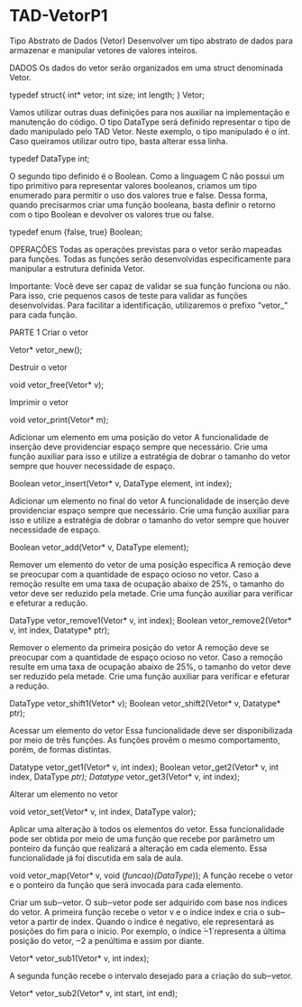 # TAD-VetorP1

Tipo Abstrato de Dados (Vetor)
Desenvolver um tipo abstrato de dados para armazenar e manipular vetores de valores inteiros.

DADOS
Os dados do vetor serão organizados em uma struct denominada Vetor.

  typedef struct{
  int* vetor;
  int size;
  int length;
  } Vetor;

Vamos utilizar outras duas definições para nos auxiliar na implementação e manutenção do código. O tipo DataType será definido representar o tipo de dado manipulado pelo TAD Vetor. Neste exemplo, o tipo manipulado é o int. Caso queiramos utilizar outro tipo, basta alterar essa linha.

  typedef DataType int;

O segundo tipo definido é o Boolean. Como a linguagem C não possui um tipo primitivo para representar valores booleanos, criamos um tipo enumerado para permitir o uso dos valores true e false. Dessa forma, quando precisarmos criar uma função booleana, basta definir o retorno com o tipo Boolean e devolver os valores true ou false.

  typedef enum {false, true} Boolean;

OPERAÇÕES
Todas as operações previstas para o vetor serão mapeadas para funções. Todas as funções serão desenvolvidas especificamente para manipular a estrutura definida Vetor.

Importante: Você deve ser capaz de validar se sua função funciona ou não. Para isso, crie pequenos casos de teste para validar as funções desenvolvidas.
Para facilitar a identificação, utilizaremos o prefixo "vetor_" para cada função.

PARTE 1
Criar o vetor

  Vetor* vetor_new();

Destruir o vetor

  void vetor_free(Vetor* v);

Imprimir o vetor

  void vetor_print(Vetor* m);

Adicionar um elemento em uma posição do vetor
A funcionalidade de inserção deve providenciar espaço sempre que necessário. Crie uma função auxiliar para isso e utilize a estratégia de dobrar o tamanho do vetor sempre que houver necessidade de espaço.

  Boolean vetor_insert(Vetor* v, DataType element, int index);
  
Adicionar um elemento no final do vetor
A funcionalidade de inserção deve providenciar espaço sempre que necessário. Crie uma função auxiliar para isso e utilize a estratégia de dobrar o tamanho do vetor sempre que houver necessidade de espaço.

  Boolean vetor_add(Vetor* v, DataType element);

Remover um elemento do vetor de uma posição específica
A remoção deve se preocupar com a quantidade de espaço ocioso no vetor. Caso a remoção resulte em uma taxa de ocupação abaixo de 25%, o tamanho do vetor deve ser reduzido pela metade. Crie uma função auxiliar para verificar e efeturar a redução.

  DataType vetor_remove1(Vetor* v, int index);
  Boolean vetor_remove2(Vetor* v, int index, Datatype* ptr);

Remover o elemento da primeira posição do vetor
A remoção deve se preocupar com a quantidade de espaço ocioso no vetor. Caso a remoção resulte em uma taxa de ocupação abaixo de 25%, o tamanho do vetor deve ser reduzido pela metade. Crie uma função auxiliar para verificar e efeturar a redução.

  DataType vetor_shift1(Vetor* v);
  Boolean vetor_shift2(Vetor* v, Datatype* ptr);

Acessar um elemento do vetor
Essa funcionalidade deve ser disponibilizada por meio de três funções. As funções provêm o mesmo comportamento, porém, de formas distintas.

  Datatype vetor_get1(Vetor* v, int index);
  Boolean vetor_get2(Vetor* v, int index, DataType *ptr);
  Datatype* vetor_get3(Vetor* v, int index);

Alterar um elemento no vetor

  void vetor_set(Vetor* v, int index, DataType valor);

Aplicar uma alteração à todos os elementos do vetor.
Essa funcionalidade pode ser obtida por meio de uma função que recebe por parâmetro um ponteiro da função que realizará a alteração em cada elemento. Essa funcionalidade já foi discutida em sala de aula.

  void vetor_map(Vetor* v, void (*funcao)(DataType*));
A função recebe o vetor e o ponteiro da função que será invocada para cada elemento.

Criar um sub‒vetor.
O sub‒vetor pode ser adquirido com base nos índices do vetor.
A primeira função recebe o vetor v e o índice index e cria o sub‒vetor a partir de index. Quando o indice é negativo, ele representará as posições do fim para o inicio. Por exemplo, o índice ́‒1́ representa a última posição do vetor, ‒2 a penúltima e assim por diante.

  Vetor* vetor_sub1(Vetor* v, int index);

A segunda função recebe o intervalo desejado para a criação do sub‒vetor.

  Vetor* vetor_sub2(Vetor* v, int start, int end);
